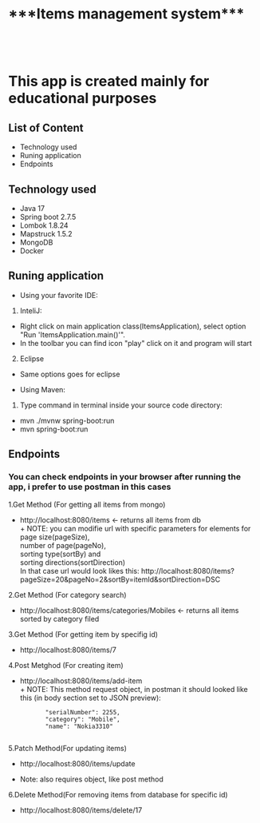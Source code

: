 <h1> ***Items management system*** <h1><br>

**This app is created mainly for educational purposes**
 
## List of Content
- Technology used
- Runing application
- Endpoints

## Technology used
 - Java 17
 - Spring boot 2.7.5
 - Lombok 1.8.24
 - Mapstruck 1.5.2
 - MongoDB <latest>
 - Docker <latest>
 
 ## Runing application
 - Using your favorite IDE:
  1. InteliJ:
   + Right click on main application class(ItemsApplication), select option "Run 'ItemsApplication.main()'".
   + In the toolbar you can find icon "play" click on it and program will start
  2. Eclipse
   + Same options goes for eclipse
 
 - Using Maven:
  1. Type command in terminal inside your source code directory:
   + mvn ./mvnw spring-boot:run
   + mvn spring-boot:run
   
 ## Endpoints
 ### You can check endpoints in your browser after running the app, i prefer to use postman in this cases
 
  1.Get Method (For getting all items from mongo)
   - http://localhost:8080/items <- returns all items from db<br>
    + NOTE: you can modifie url with specific parameters for elements for <br>page size(pageSize), <br>number of page(pageNo),<br> sorting type(sortBy) and <br> sorting directions(sortDirection)<br>
    In that case url would look likes this:
    http://localhost:8080/items?pageSize=20&pageNo=2&sortBy=itemId&sortDirection=DSC
  
  2.Get Method (For category search)
   - http://localhost:8080/items/categories/Mobiles <- returns all items sorted by category filed
                                                      
  3.Get Method (For getting item by specifig id)
   - http://localhost:8080/items/7
                                                       
  4.Post Metghod (For creating item)
   - http://localhost:8080/items/add-item <br>
    + NOTE: This method request object, in postman it should looked like this (in body section set to JSON preview):
     ```    "itemId": 15,
            "serialNumber": 2255,
            "category": "Mobile",
            "name": "Nokia3310"
  
  5.Patch Method(For updating items)
   - http://localhost:8080/items/update<br>
   + Note: also requires object, like post method
  
  6.Delete Method(For removing items from database for specific id)
   - http://localhost:8080/items/delete/17
